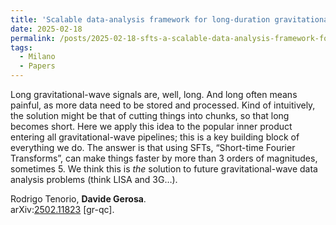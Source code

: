 ```yaml
---
title: 'Scalable data-analysis framework for long-duration gravitational waves from compact binaries using short Fourier transforms'
date: 2025-02-18
permalink: /posts/2025-02-18-sfts-a-scalable-data-analysis-framework-for-long-duration-gravitational-wave-signals
tags:
  - Milano
  - Papers
---
```


Long gravitational-wave signals are, well, long. And long often means painful, as more data need to be stored and processed. Kind of intuitively, the solution might be that of cutting things into chunks, so that long becomes short. Here we apply this idea to the popular inner product entering all gravitational-wave pipelines; this is a key building block of everything we do. The answer is that using SFTs, “Short-time Fourier Transforms”, can make things faster by more than 3 orders of magnitudes, sometimes 5. We think this is _the_ solution to future gravitational-wave data analysis problems (think LISA and 3G…).

Rodrigo Tenorio, **Davide Gerosa**.  
arXiv:[](<https://arxiv.org/abs/2204.00026>)[](<https://arxiv.org/abs/2204.03423>)[2502.11823](<https://arxiv.org/abs/2502.11823>) [gr-qc].

